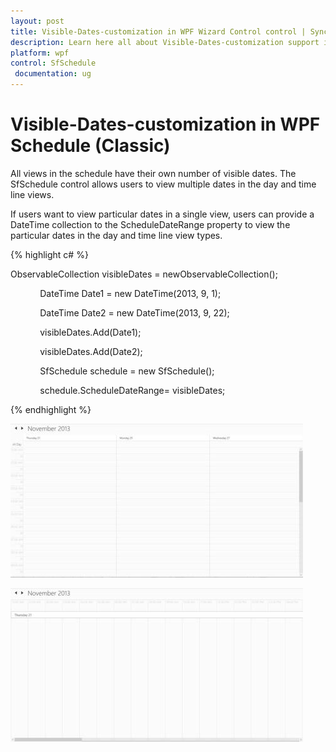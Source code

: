 ```yaml
---
layout: post
title: Visible-Dates-customization in WPF Wizard Control control | Syncfusion
description: Learn here all about Visible-Dates-customization support in Syncfusion WPF Schedule (Classic) control and more.
platform: wpf
control: SfSchedule
 documentation: ug
---
```


# Visible-Dates-customization in WPF Schedule (Classic)

All views in the schedule have their own number of visible dates. The SfSchedule control allows users to view multiple dates in the day and time line views.

If users want to view particular dates in a single view, users can provide a DateTime collection to the ScheduleDateRange property to view the particular dates in the day and time line view types.

{% highlight c# %}


ObservableCollection<DateTime> visibleDates = newObservableCollection<DateTime>();

            DateTime Date1 = new DateTime(2013, 9, 1);

            DateTime Date2 = new DateTime(2013, 9, 22);

            visibleDates.Add(Date1);

            visibleDates.Add(Date2);

            SfSchedule schedule = new SfSchedule();

            schedule.ScheduleDateRange= visibleDates;

{% endhighlight %}

![Multiple dates visbiled](Visible-Dates-customization_images/Visible-Dates-customization_img1.jpeg)





![Single date visible](Visible-Dates-customization_images/Visible-Dates-customization_img2.jpeg)




